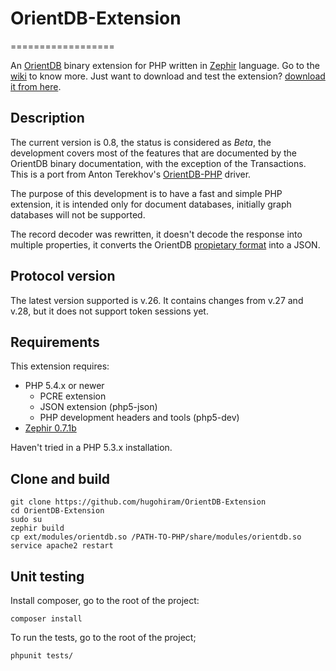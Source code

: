 # OrientDB-Extension
==================

An [OrientDB](https://github.com/nuvolabase/orientdb) binary extension for PHP written in [Zephir](http://zephir-lang.com/) language. Go to the [wiki](https://github.com/hugohiram/OrientDB-Extension/wiki) to know more. Just want to download and test the extension? [download it from here](https://github.com/hugohiram/OrientDB-Extension/blob/master/ext/modules). 

## Description ##

The current version is 0.8, the status is considered as *Beta*, the development covers most of the features that are documented by the OrientDB binary documentation, with the exception of the Transactions. This is a port from Anton Terekhov's [OrientDB-PHP](https://github.com/AntonTerekhov/OrientDB-PHP) driver.

The purpose of this development is to have a fast and simple PHP extension, it is intended only for document databases, initially graph databases will not be supported.

The record decoder was rewritten, it doesn't decode the response into multiple properties, it converts the OrientDB [propietary format](https://github.com/orientechnologies/orientdb/wiki/Record-CSV-Serialization) into a JSON.

## Protocol version ##

The latest version supported is v.26. It contains changes from v.27 and v.28, but it does not support token sessions yet.

## Requirements ##

This extension requires:

* PHP 5.4.x or newer
    * PCRE extension
    * JSON extension (php5-json)
    * PHP development headers and tools (php5-dev)
* [Zephir 0.7.1b ](http://zephir-lang.com/install.html)

Haven't tried in a PHP 5.3.x installation.

## Clone and build ##

    git clone https://github.com/hugohiram/OrientDB-Extension
    cd OrientDB-Extension
    sudo su
    zephir build
    cp ext/modules/orientdb.so /PATH-TO-PHP/share/modules/orientdb.so
    service apache2 restart

## Unit testing ##

Install composer, go to the root of the project:

    composer install

To run the tests, go to the root of the project;

    phpunit tests/
